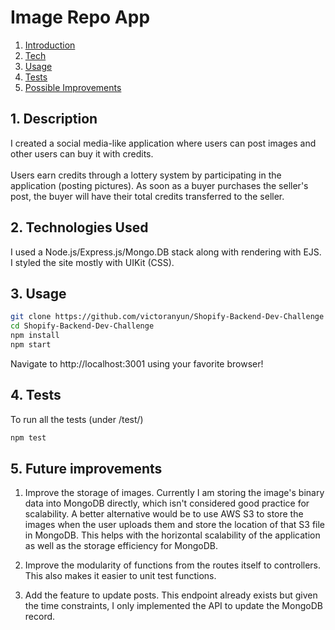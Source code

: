 # Image Repo App

1. [ Introduction ](#intro)
2. [ Tech ](#tech)
3. [ Usage ](#usage)
4. [ Tests ](#tests)
5. [ Possible Improvements ](#improvements)

<a name="intro"></a>
## 1. Description

I created a social media-like application where users can post images and other users can buy it with credits. <br> <br>
Users earn credits through a lottery system by participating in the application (posting pictures).
As soon as a buyer purchases the seller's post, the buyer will have their total credits transferred to the seller. <br>

<a name="tech"></a>
## 2. Technologies Used

I used a Node.js/Express.js/Mongo.DB stack along with rendering with EJS. I styled the site mostly with UIKit (CSS). 

<a name="usage"></a>
## 3. Usage

```bash
git clone https://github.com/victoranyun/Shopify-Backend-Dev-Challenge
cd Shopify-Backend-Dev-Challenge
npm install
npm start
```

Navigate to http://localhost:3001 using your favorite browser!

<a name="tests"></a>
## 4. Tests
To run all the tests (under /test/)
```bash
npm test
```

<a name="improvements"></a>
## 5. Future improvements
1. Improve the storage of images. Currently I am storing the image's binary data into MongoDB directly, which isn't considered good practice for scalability. A better alternative would be to use AWS S3 to store the images when the user uploads them and store the location of that S3 file in MongoDB.
This helps with the horizontal scalability of the application as well as the storage efficiency for MongoDB.

2. Improve the modularity of functions from the routes itself to controllers. This also makes it easier to unit test functions.

3. Add the feature to update posts. This endpoint already exists but given the time constraints, I only implemented the API to update the MongoDB record.





